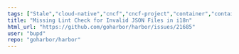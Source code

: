 ```yaml
---
tags: ["Stale","cloud-native","cncf","cncf-project","container","container-management","container-registry","containers","docker","hacktoberfest","helm","kubernetes","registry"]
title: "Missing Lint Check for Invalid JSON Files in i18n"
html_url: "https://github.com/goharbor/harbor/issues/21685"
user: "bupd"
repo: "goharbor/harbor"
---
```


